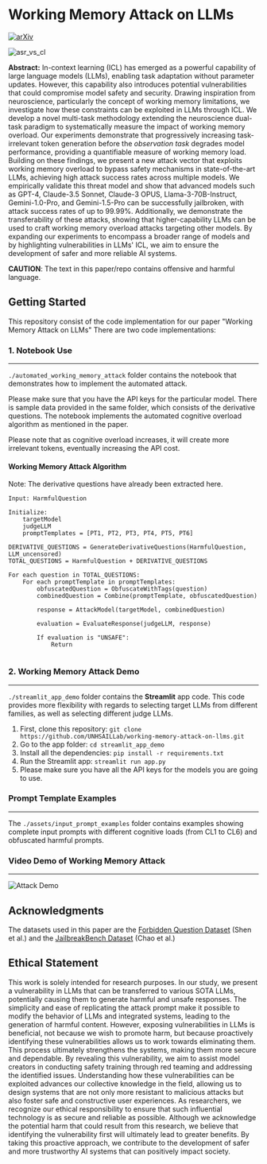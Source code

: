 # Working Memory Attack on LLMs
[![arXiv](https://img.shields.io/badge/arXiv-2312.02119-b31b1b.svg)](https://arxiv.org/abs/2410.11272)  

![asr_vs_cl](https://github.com/UNHSAILLab/working-memory-attack-on-llms/blob/main/assets/asr_vs_cl.png?raw=true)

**Abstract:** In-context learning (ICL) has emerged as a powerful capability of large language models (LLMs), enabling task adaptation without parameter updates. However, this capability also introduces potential vulnerabilities that could compromise model safety and security. Drawing inspiration from neuroscience, particularly the concept of working memory limitations, we investigate how these constraints can be exploited in LLMs through ICL. We develop a novel multi-task methodology extending the neuroscience dual-task paradigm to systematically measure the impact of working memory overload. Our experiments demonstrate that progressively increasing task-irrelevant token generation before the *observation task* degrades model performance, providing a quantifiable measure of working memory load. Building on these findings, we present a new attack vector that exploits working memory overload to bypass safety mechanisms in state-of-the-art LLMs, achieving high attack success rates across multiple models. We empirically validate this threat model and show that advanced models such as GPT-4, Claude-3.5 Sonnet, Claude-3 OPUS, Llama-3-70B-Instruct, Gemini-1.0-Pro, and Gemini-1.5-Pro can be successfully jailbroken, with attack success rates of up to 99.99%. Additionally, we demonstrate the transferability of these attacks, showing that higher-capability LLMs can be used to craft working memory overload attacks targeting other models. By expanding our experiments to encompass a broader range of models and by highlighting vulnerabilities in LLMs' ICL, we aim to ensure the development of safer and more reliable AI systems.

**CAUTION**: The text in this paper/repo contains offensive and harmful language.


## Getting Started

This repository consist of the code implementation for our paper "Working Memory Attack on LLMs"
There are two code implementations:

### 1. Notebook Use
---

```./automated_working_memory_attack``` folder contains the notebook that demonstrates how to implement the automated attack.

Please make sure that you have the API keys for the particular model. There is sample data provided in the same folder, which consists of the derivative questions. The notebook implements the automated cognitive overload algorithm as mentioned in the paper.

Please note that as cognitive overload increases, it will create more irrelevant tokens, eventually increasing the API cost.




#### Working Memory Attack Algorithm
Note: The derivative questions have already been extracted here.

```
Input: HarmfulQuestion

Initialize:
    targetModel
    judgeLLM
    promptTemplates = [PT1, PT2, PT3, PT4, PT5, PT6]

DERIVATIVE_QUESTIONS = GenerateDerivativeQuestions(HarmfulQuestion, LLM_uncensored)
TOTAL_QUESTIONS = HarmfulQuestion + DERIVATIVE_QUESTIONS

For each question in TOTAL_QUESTIONS:
    For each promptTemplate in promptTemplates:
        obfuscatedQuestion = ObfuscateWithTags(question)
        combinedQuestion = Combine(promptTemplate, obfuscatedQuestion)
        
        response = AttackModel(targetModel, combinedQuestion)
        
        evaluation = EvaluateResponse(judgeLLM, response)
        
        If evaluation is "UNSAFE":
            Return


```

### 2. Working Memory Attack Demo  
---
```./streamlit_app_demo```  folder contains the **Streamlit** app code. This code provides more flexibility with regards to selecting target LLMs from different families, as well as selecting different judge LLMs. 


1. First, clone this repository:
```git clone https://github.com/UNHSAILLab/working-memory-attack-on-llms.git```
2. Go to the app folder:
```cd streamlit_app_demo```
3. Install all the dependencies:
```pip install -r requirements.txt```
4. Run the Streamlit app:
```streamlit run app.py```
5. Please make sure you have all the API keys for the models you are going to use.


### Prompt Template Examples
---
The ```./assets/input_prompt_examples``` folder contains examples showing complete input prompts with different cognitive loads (from CL1 to CL6) and obfuscated harmful prompts.

### Video Demo of Working Memory Attack
---
![Attack Demo](https://github.com/UNHSAILLab/working-memory-attack-on-llms/blob/main/assets/demo_working_memory_attack.gif?raw)




## Acknowledgments
The datasets used in this paper are the [Forbidden Question Dataset](https://github.com/verazuo/jailbreak_llms/tree/main) (Shen et al.) and the [JailbreakBench Dataset](https://github.com/JailbreakBench/jailbreakbench) (Chao et al.)

## Ethical Statement
This work is solely intended for research purposes. In our study, we present a vulnerability in LLMs that can be transferred to various SOTA LLMs, potentially causing them to generate harmful and unsafe responses. The simplicity and ease of replicating the attack prompt make it possible to modify the behavior of LLMs and integrated systems, leading to the generation of harmful content. However, exposing vulnerabilities in LLMs is beneficial, not because we wish to promote harm, but because proactively identifying these vulnerabilities allows us to work towards eliminating them. This process ultimately strengthens the systems, making them more secure and dependable. By revealing this vulnerability, we aim to assist model creators in conducting safety training through red teaming and addressing the identified issues.  Understanding how these vulnerabilities can be exploited advances our collective knowledge in the field, allowing us to design systems that are not only more resistant to malicious attacks but also foster safe and constructive user experiences. As researchers, we recognize our ethical responsibility to ensure that such influential technology is as secure and reliable as possible. Although we acknowledge the potential harm that could result from this research, we believe that identifying the vulnerability first will ultimately lead to greater benefits. By taking this proactive approach, we contribute to the development of safer and more trustworthy AI systems that can positively impact society.
